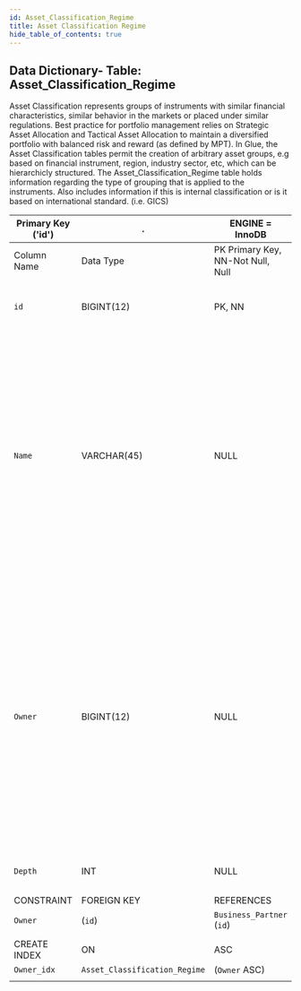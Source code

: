```yaml
---
id: Asset_Classification_Regime
title: Asset Classification Regime
hide_table_of_contents: true
---
```


## Data Dictionary- Table: Asset_Classification_Regime

Asset Classification represents groups of instruments with similar financial characteristics, similar behavior in the markets or placed under similar regulations. Best practice for portfolio management relies on Strategic Asset Allocation and Tactical Asset Allocation to maintain a diversified portfolio with balanced risk and reward (as defined by MPT). 
In Glue, the Asset Classification tables permit the creation of arbitrary asset groups, e.g based on financial instrument, region, industry sector, etc, which can be hierarchicly structured. The Asset_Classification_Regime table holds information regarding the type of grouping that is applied to the instruments. 
Also includes information if this is internal classification or is it based on international standard. (i.e. GICS) 
  
 
| Primary Key ('id')|.|ENGINE = InnoDB|.|.|
|---|---|---|---|---|
|Column Name| Data Type|PK Primary Key, NN-Not Null, Null|Example|Comment|
||
|`id` |BIGINT(12)|PK, NN|1|PrimaryKey-ID, Not Null (auto creates)|
|`Name`| VARCHAR(45)| NULL|GICS, Asset Allocation Breakdown, Sector, Asset Type, Currency|Classification Regime can be standard: GICS for Sector, or can be arbitrary based on internal classification of the assets. For example Equity > Americas > Airlines which combines asset type, region and sector into one can be internally predefined classification|
|`Owner`| BIGINT(12)| NULL|1|Related to Business partner table. Column shows the owner of the Classification. Internal party to the Organization: Division, Team, Subsidiary or external party: GICS. Can be useful in the maintenance of different standards for the same type of classification, i.e. Sector.|
|`Depth`|INT| NULL|3|Number of classifiction layers|
||
|CONSTRAINT|FOREIGN KEY|REFERENCES |ON DELETE|ON UPDATE|.|
|`Owner`|(`id`)|`Business_Partner` (`id`)|NO ACTION| NO ACTION|
||
|CREATE INDEX|ON|ASC|VISIBLE|.|
|`Owner_idx`|`Asset_Classification_Regime`|(`Owner` ASC)| VISIBLE;|.|
||
